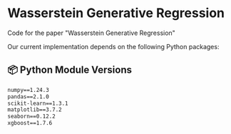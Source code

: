 # Wasserstein Generative Regression
Code for the paper "Wasserstein Generative Regression"

Our current implementation depends on the following Python packages:
## 📦 Python Module Versions

```txt
numpy==1.24.3  
pandas==2.1.0  
scikit-learn==1.3.1  
matplotlib==3.7.2  
seaborn==0.12.2  
xgboost==1.7.6  
